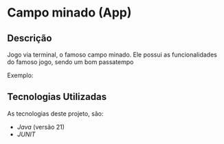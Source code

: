 # Campo minado (App)

## Descrição

Jogo via terminal, o famoso campo minado. Ele possui as funcionalidades do famoso jogo, sendo um bom passatempo

Exemplo:

## Tecnologias Utilizadas

As tecnologias deste projeto, são:

- *Java* (versão 21)
- *JUNIT* 
